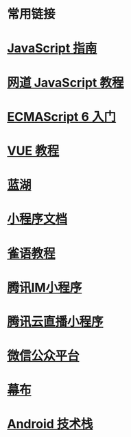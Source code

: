 # 常用链接


# [JavaScript 指南](https://developer.mozilla.org/zh-CN/docs/Web/JavaScript/Guide)

# [网道 JavaScript 教程](https://wangdoc.com/javascript/index.html)

# [ECMAScript 6 入门](https://es6.ruanyifeng.com/#README)

# [VUE 教程](https://cn.vuejs.org/v2/guide/)

# [蓝湖](https://lanhuapp.com)

# [小程序文档](https://developers.weixin.qq.com/miniprogram/dev/framework/quickstart/)

# [雀语教程](https://www.yuque.com/fe9/basic/mvx83k)

# [腾讯IM小程序](https://cloud.tencent.com/document/product/269/37411)

# [腾讯云直播小程序](https://cloud.tencent.com/document/product/454/12554)

# [微信公众平台](https://mp.weixin.qq.com/)

# [幕布](https://mubu.com/list)

# [Android 技术栈](https://github.com/chiclaim/AndroidAll)